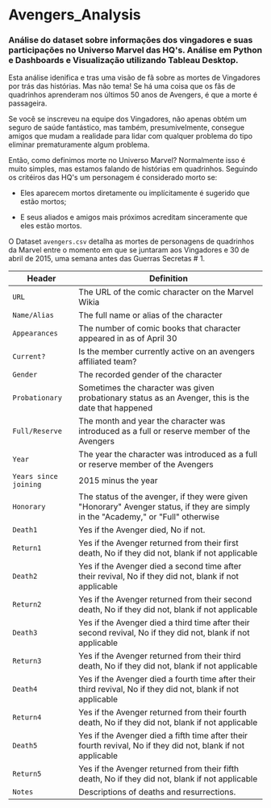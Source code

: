 # Avengers_Analysis

### Análise do dataset sobre informações dos vingadores e suas participações no Universo Marvel das HQ's. Análise em Python e Dashboards e Visualização  utilizando Tableau Desktop.

Esta análise idenifica e tras uma visão de fã sobre as mortes de Vingadores por trás das histórias. Mas não tema! Se há uma coisa que os fãs de quadrinhos aprenderam nos últimos 50 anos de Avengers, é que a morte é passageira.

Se você se inscreveu na equipe dos Vingadores, não apenas obtém um seguro de saúde fantástico, mas também, presumivelmente, consegue amigos que mudam a realidade para lidar com qualquer problema do tipo eliminar prematuramente algum problema.

Então, como definimos morte no Universo Marvel? Normalmente isso é muito simples, mas estamos falando de histórias em quadrinhos. 
Seguindo os critéiros das HQ's um personagem é considerado morto se:

* Eles aparecem mortos diretamente ou implícitamente é sugerido que estão mortos;

* E seus aliados e amigos mais próximos acreditam sinceramente que eles estão mortos.

O Dataset `avengers.csv` detalha as mortes de personagens de quadrinhos da Marvel entre o momento em que se juntaram aos Vingadores e 30 de abril de 2015, uma semana antes das Guerras Secretas # 1.

Header | Definition
---|---------
`URL`| The URL of the comic character on the Marvel Wikia
`Name/Alias` | The full name or alias of the character
`Appearances` | The number of comic books that character appeared in as of April 30 
`Current?` | Is the member currently active on an avengers affiliated team?
`Gender` | The recorded gender of the character
`Probationary` | Sometimes the character was given probationary status as an Avenger, this is the date that happened
`Full/Reserve` | The month and year the character was introduced as a full or reserve member of the Avengers
`Year` | The year the character was introduced as a full or reserve member of the Avengers
`Years since joining` | 2015 minus the year
`Honorary` | The status of the avenger, if they were given "Honorary" Avenger status, if they are simply in the "Academy," or "Full" otherwise
`Death1` | Yes if the Avenger died, No if not. 
`Return1` | Yes if the Avenger returned from their first death, No if  they did not, blank if not applicable
`Death2` | Yes if the Avenger died a second time after their revival, No if they did not, blank if not applicable
`Return2` | Yes if the Avenger returned from their second death, No if they did not, blank if not applicable
`Death3` | Yes if the Avenger died a third time after their second revival, No if they did not, blank if not applicable
`Return3` | Yes if the Avenger returned from their third death, No if they did not, blank if not applicable
`Death4` | Yes if the Avenger died a fourth time after their third revival, No if they did not, blank if not applicable
`Return4` | Yes if the Avenger returned from their fourth death, No if they did not, blank if not applicable
`Death5` | Yes if the Avenger died a fifth time after their fourth revival, No if they did not, blank if not applicable
`Return5` | Yes if the Avenger returned from their fifth death, No if they did not, blank if not applicable
`Notes` | Descriptions of deaths and resurrections. 
